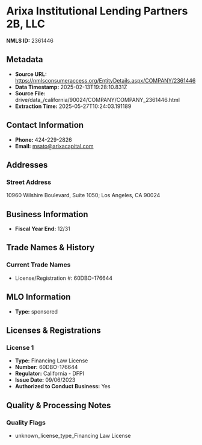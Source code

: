# Arixa Institutional Lending Partners 2B, LLC

**NMLS ID:** 2361446

## Metadata
- **Source URL:** https://nmlsconsumeraccess.org/EntityDetails.aspx/COMPANY/2361446
- **Data Timestamp:** 2025-02-13T19:28:10.831Z
- **Source File:** drive/data_/california/90024/COMPANY/COMPANY_2361446.html
- **Extraction Time:** 2025-05-27T10:24:03.191189

## Contact Information
- **Phone:** 424-229-2826
- **Email:** msato@arixacapital.com

## Addresses
### Street Address
10960 Wilshire Boulevard, Suite 1050; Los Angeles, CA 90024

## Business Information
- **Fiscal Year End:** 12/31

## Trade Names & History
### Current Trade Names
- License/Registration #: 60DBO-176644

## MLO Information
- **Type:** sponsored

## Licenses & Registrations

### License 1
- **Type:** Financing Law License
- **Number:** 60DBO-176644
- **Regulator:** California - DFPI
- **Issue Date:** 09/06/2023
- **Authorized to Conduct Business:** Yes

## Quality & Processing Notes
### Quality Flags
- unknown_license_type_Financing Law License
